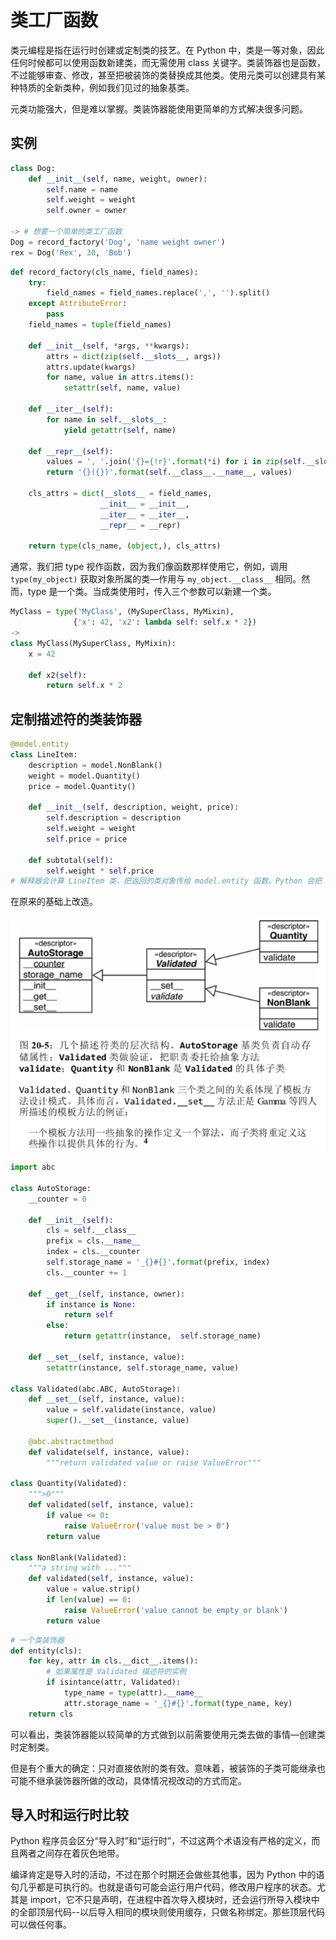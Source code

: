 # 类工厂函数

类元编程是指在运行时创建或定制类的技艺。在 Python 中，类是一等对象，因此任何时候都可以使用函数新建类，而无需使用 class 关键字。类装饰器也是函数，不过能够审查、修改，甚至把被装饰的类替换成其他类。使用元类可以创建具有某种特质的全新类种，例如我们见过的抽象基类。

元类功能强大，但是难以掌握。类装饰器能使用更简单的方式解决很多问题。

## 实例

```python
class Dog:
    def __init__(self, name, weight, owner):
        self.name = name
        self.weight = weight
        self.owner = owner
 
-> # 想要一个简单的类工厂函数
Dog = record_factory('Dog', 'name weight owner')
rex = Dog('Rex', 30, 'Bob')
```

```python
def record_factory(cls_name, field_names):
    try:
        field_names = field_names.replace(',', '').split()
    except AttributeError:
        pass
    field_names = tuple(field_names)
    
    def __init__(self, *args, **kwargs):
        attrs = dict(zip(self.__slots__, args))
        attrs.update(kwargs)
        for name, value in attrs.items():
            setattr(self, name, value)
    
    def __iter__(self):
        for name in self.__slots__:
            yield getattr(self, name)
    
    def __repr__(self):
        values = ', '.join('{}={!r}'.format(*i) for i in zip(self.__slots__, self))
        return '{}({})'.format(self.__class__.__name__, values)
    
    cls_attrs = dict(__slots__ = field_names,
                    __init__ = __init__,
                    __iter__ = __iter__,
                    __repr__ = __repr)
    
    return type(cls_name, (object,), cls_attrs)
```

通常，我们把 type 视作函数，因为我们像函数那样使用它，例如，调用 `type(my_object)` 获取对象所属的类—作用与 `my_object.__class__` 相同。然而，type 是一个类。当成类使用时，传入三个参数可以新建一个类。

```python
MyClass = type('MyClass', (MySuperClass, MyMixin),
              {'x': 42, 'x2': lambda self: self.x * 2})
->
class MyClass(MySuperClass, MyMixin):
    x = 42
    
    def x2(self):
        return self.x * 2
```

## 定制描述符的类装饰器

```python
@model.entity
class LineItem:
    description = model.NonBlank()
    weight = model.Quantity()
    price = model.Quantity()
    
    def __init__(self, description, weight, price):
        self.description = description
        self.weight = weight
        self.price = price
        
    def subtotal(self):
        self.weight * self.price
# 解释器会计算 LineItem 类，把返回的类对象传给 model.entity 函数。Python 会把 LineItem 这个全局名称绑定给 model.entity 函数返回的对象。
```

在原来的基础上改造。

![image-20190222100744936](assets/image-20190222100744936.png)

```python
import abc

class AutoStorage:
    __counter = 0
    
    def __init__(self):
        cls = self.__class__
        prefix = cls.__name__
        index = cls.__counter
        self.storage_name = '_{}#{}'.format(prefix, index)
        cls.__counter += 1
        
    def __get__(self, instance, owner):
        if instance is None:
            return self
        else:
            return getattr(instance,  self.storage_name)
        
    def __set__(self, instance, value):
        setattr(instance, self.storage_name, value)
        
class Validated(abc.ABC, AutoStorage):
    def __set__(self, instance, value):
        value = self.validate(instance, value)
        super().__set__(instance, value)
        
    @abc.abstractmethod
    def validate(self, instance, value):
        """return validated value or raise ValueError"""
        
class Quantity(Validated):
    """>0"""
    def validated(self, instance, value):
        if value <= 0:
            raise ValueError('value must be > 0')
        return value

class NonBlank(Validated):
    """a string with ..."""
    def validated(self, instance, value):
        value = value.strip()
        if len(value) == 0:
            raise ValueError('value cannot be empty or blank')
        return value
```

```python
# 一个类装饰器
def entity(cls):
    for key, attr in cls.__dict__.items():
        # 如果属性是 Validated 描述符的实例
        if isintance(attr, Validated):
            type_name = type(attr).__name__
            attr.storage_name = '_{}#{}'.format(type_name, key)
    return cls
```

可以看出，类装饰器能以较简单的方式做到以前需要使用元类去做的事情—创建类时定制类。

但是有个重大的确定：只对直接依附的类有效。意味着，被装饰的子类可能继承也可能不继承装饰器所做的改动，具体情况视改动的方式而定。

## 导入时和运行时比较

Python 程序员会区分“导入时”和“运行时”，不过这两个术语没有严格的定义，而且两者之间存在着灰色地带。

编译肯定是导入时的活动，不过在那个时期还会做些其他事，因为 Python 中的语句几乎都是可执行的。也就是语句可能会运行用户代码，修改用户程序的状态。尤其是 import，它不只是声明，在进程中首次导入模块时，还会运行所导入模块中的全部顶层代码--以后导入相同的模块则使用缓存，只做名称绑定。那些顶层代码可以做任何事。